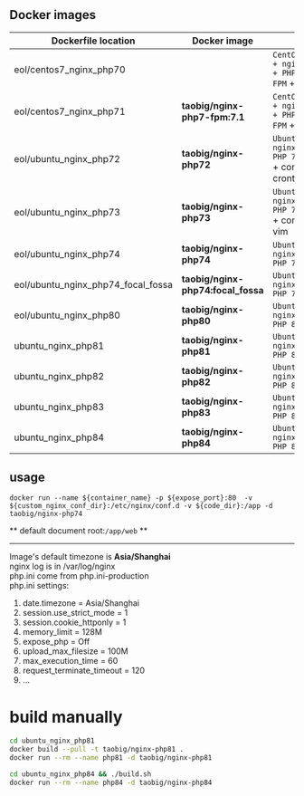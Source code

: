 # 

## Docker images  
| Dockerfile location                | Docker image                       | Desc                                                                      |
|------------------------------------|------------------------------------|---------------------------------------------------------------------------|
| eol/centos7_nginx_php70            |                                    | `CentOS:7.4.1708 + nginx:1.14.2 + PHP 7.0.33-FPM` + composer              |
| eol/centos7_nginx_php71            | **taobig/nginx-php7-fpm:7.1**      | `CentOS:7.5.1804 + nginx:1.16.1 + PHP 7.1.33-FPM` + composer              |
| eol/ubuntu_nginx_php72             | **taobig/nginx-php72**             | `Ubuntu:18.04 + nginx:1.16.1 + PHP 7.2.21-FPM` + composer + crontab + vim |
| eol/ubuntu_nginx_php73             | **taobig/nginx-php73**             | `Ubuntu:18.04 + nginx:1.16.1 + PHP 7.3.28-FPM` + composer + vim           |
| eol/ubuntu_nginx_php74             | **taobig/nginx-php74**             | `Ubuntu:18.04 + nginx:1.16.1 + PHP 7.4.33-FPM`                            |
| eol/ubuntu_nginx_php74_focal_fossa | **taobig/nginx-php74:focal_fossa** | `Ubuntu:20.04 + nginx:1.18.0 + PHP 7.4.33-FPM`                            |
| eol/ubuntu_nginx_php80             | **taobig/nginx-php80**             | `Ubuntu:20.04 + nginx:1.20.2 + PHP 8.0.30-FPM`                            |
| ubuntu_nginx_php81                 | **taobig/nginx-php81**             | `Ubuntu:20.04 + nginx:1.22 + PHP 8.1-FPM`                                 |
| ubuntu_nginx_php82                 | **taobig/nginx-php82**             | `Ubuntu:20.04 + nginx:1.24 + PHP 8.2-FPM`                                 |
| ubuntu_nginx_php83                 | **taobig/nginx-php83**             | `Ubuntu:20.04 + nginx:1.26 + PHP 8.3-FPM`                                 |
| ubuntu_nginx_php84                 | **taobig/nginx-php84**             | `Ubuntu:22.04 + nginx:1.26 + PHP 8.4-FPM`                                 |

## usage
```shell
docker run --name ${container_name} -p ${expose_port}:80  -v ${custom_nginx_conf_dir}:/etc/nginx/conf.d -v ${code_dir}:/app -d taobig/nginx-php74
``` 
** default document root:`/app/web` **

---
Image's default timezone is **Asia/Shanghai**    
nginx log is in /var/log/nginx  
php.ini come from  php.ini-production  
php.ini settings:
1. date.timezone = Asia/Shanghai
2. session.use_strict_mode = 1
3. session.cookie_httponly = 1
4. memory_limit = 128M
5. expose_php = Off
6. upload_max_filesize = 100M
7. max_execution_time = 60
8. request_terminate_timeout = 120
9. ...


# build manually
```bash
cd ubuntu_nginx_php81
docker build --pull -t taobig/nginx-php81 .
docker run --rm --name php81 -d taobig/nginx-php81

cd ubuntu_nginx_php84 && ./build.sh
docker run --rm --name php84 -d taobig/nginx-php84

```
